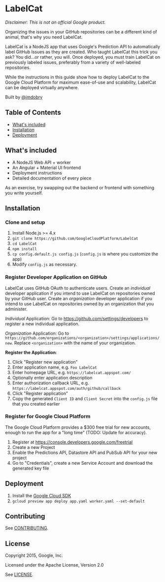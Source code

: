# LabelCat

_Disclaimer: This is not an official Google product._

Organizing the issues in your GitHub repositories can be a different kind of
animal, that's why you need LabelCat.

LabelCat is a NodeJS app that uses Google's Prediction API to automatically
label GitHub Issues as they are created. Who taught LabelCat this trick you
ask? You did...or rather, you will. Once deployed, you must train LabelCat on
previously labeled issues, preferably from a variety of well-labeled
repositories.

While the instructions in this guide show how to deploy LabelCat to the Google
Cloud Platform for maximum ease-of-use and scalability, LabelCat can be deployed
virtually anywhere.

Built by [@jmdobry][1]

## Table of Contents

- [What's included](#whats-included)
- [Installation](#installation)
- [Deployment](#deployment)

## What's included

- A NodeJS Web API + worker
- An Angular + Material UI frontend
- Deployment instructions
- Detailed documentation of every piece

As an exercise, try swapping out the backend or frontend with something you
write yourself.

## Installation

### Clone and setup

1. Install Node.js >= 4.x
1. `git clone https://github.com/GoogleCloudPlatform/LabelCat`
1. `cd LabelCat`
1. `npm install`
1. `cp config.default.js config.js` (`config.js` is where you customize the app)
1. Modify `config.js` as necessary.

### Register Developer Application on GitHub

LabelCat uses GitHub OAuth to authenticate users. Create an _individual_
developer application if you intend to use LabelCat on repositories owned by
your GitHub user. Create an _organization_ developer application if you intend
to use LabelCat on repositories owned by an organization that you administer.

_Individual_ Application: Go to https://github.com/settings/developers to
register a new individual application.

_Organization_ Application: Go to
`https://github.com/organizations/<organization>/settings/applications/new`.
Replace `<organization>` with the name of your organization.

__Register the Application__:

1. Click "Register new application"
1. Enter application name, e.g. `Foo LabelCat`
1. Enter homepage URL, e.g. `https://labelcat.appspot.com/`
1. Optionally enter application description
1. Enter authorization callback URL, e.g.
`https://labelcat.appspot.com/auth/github/callback`
1. Click "Register application"
1. Copy the generated `Client ID` and `Client Secret` into the `config.js` file
that you created earlier

### Register for Google Cloud Platform

The Google Cloud Platform provides a $300 free trial for new accounts, enough to
run the app for a "long time" (TODO: Update for accuracy). 

1. Register at https://console.developers.google.com/freetrial
1. Create a new Project
1. Enable the Predictions API, Datastore API and PubSub API for your new project
1. Go to "Credentials", create a new Service Account and download the generated
key file

## Deployment

1. Install the [Google Cloud SDK][2]
1. `gcloud preview app deploy app.yaml worker.yaml --set-default`

## Contributing

See [CONTRIBUTING][3].

## License

Copyright 2015, Google, Inc.

Licensed under the Apache License, Version 2.0

See [LICENSE][4].

[1]: https://github.com/jmdobry
[2]: https://cloud.google.com/sdk/
[3]: https://github.com/GoogleCloudPlatform/LabelCat/blob/master/CONTRIBUTING.md
[4]: https://github.com/GoogleCloudPlatform/LabelCat/blob/master/LICENSE
